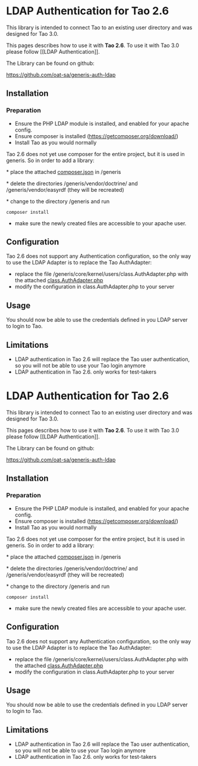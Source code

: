 <!--
created_at: '2015-03-30 14:18:33'
updated_at: '2015-03-30 14:18:33'
authors:
    - 'Joel Bout'
tags:
    - 'LDAP Authentication'
-->

LDAP Authentication for Tao 2.6
===============================

This library is intended to connect Tao to an existing user directory and was designed for Tao 3.0.

This pages describes how to use it with **Tao 2.6**. To use it with Tao 3.0 please follow [[LDAP Authentication]].

The Library can be found on github:

https://github.com/oat-sa/generis-auth-ldap

Installation
------------

### Preparation

-   Ensure the PHP LDAP module is installed, and enabled for your apache config.
-   Ensure composer is installed (https://getcomposer.org/download/)
-   Install Tao as you would normally

Tao 2.6 does not yet use composer for the entire project, but it is used in generis. So in order to add a library:

\* place the attached [composer.json](../resources/composer.json) in /generis

\* delete the directories /generis/vendor/doctrine/ and /generis/vendor/easyrdf (they will be recreated)

\* change to the directory /generis and run

    composer install

-   make sure the newly created files are accessible to your apache user.

Configuration
-------------

Tao 2.6 does not support any Authentication configuration, so the only way to use the LDAP Adapter is to replace the Tao AuthAdapter:

-   replace the file /generis/core/kernel/users/class.AuthAdapter.php with the attached [class.AuthAdapter.php](../resources/class.AuthAdapter.php)
-   modify the configuration in class.AuthAdapter.php to your server

Usage
-----

You should now be able to use the credentials defined in you LDAP server to login to Tao.

Limitations
-----------

-   LDAP authentication in Tao 2.6 will replace the Tao user authentication, so you will not be able to use your Tao login anymore
-   LDAP authentication in Tao 2.6. only works for test-takers

LDAP Authentication for Tao 2.6
===============================

This library is intended to connect Tao to an existing user directory and was designed for Tao 3.0.

This pages describes how to use it with **Tao 2.6**. To use it with Tao 3.0 please follow [[LDAP Authentication]].

The Library can be found on github:

https://github.com/oat-sa/generis-auth-ldap

Installation
------------

### Preparation

-   Ensure the PHP LDAP module is installed, and enabled for your apache config.
-   Ensure composer is installed (https://getcomposer.org/download/)
-   Install Tao as you would normally

Tao 2.6 does not yet use composer for the entire project, but it is used in generis. So in order to add a library:

\* place the attached [composer.json](../resources/composer.json) in /generis

\* delete the directories /generis/vendor/doctrine/ and /generis/vendor/easyrdf (they will be recreated)

\* change to the directory /generis and run

    composer install

-   make sure the newly created files are accessible to your apache user.

Configuration
-------------

Tao 2.6 does not support any Authentication configuration, so the only way to use the LDAP Adapter is to replace the Tao AuthAdapter:

-   replace the file /generis/core/kernel/users/class.AuthAdapter.php with the attached [class.AuthAdapter.php](../resources/class.AuthAdapter.php)
-   modify the configuration in class.AuthAdapter.php to your server

Usage
-----

You should now be able to use the credentials defined in you LDAP server to login to Tao.

Limitations
-----------

-   LDAP authentication in Tao 2.6 will replace the Tao user authentication, so you will not be able to use your Tao login anymore
-   LDAP authentication in Tao 2.6. only works for test-takers


